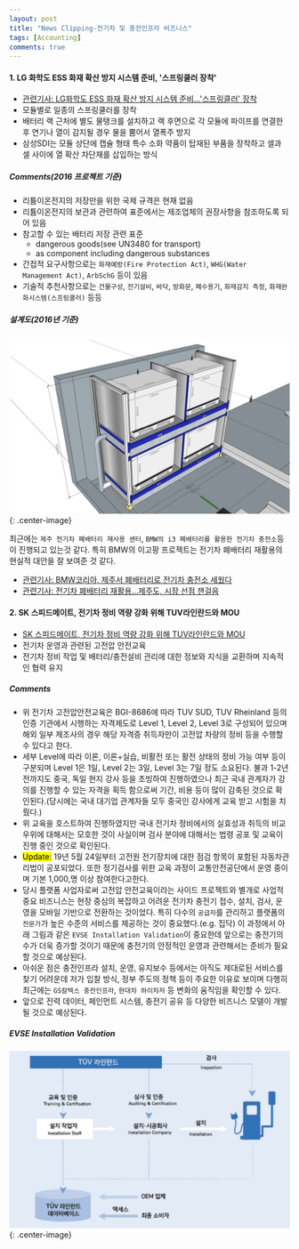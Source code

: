 ```yaml
---
layout: post
title: "News Clipping-전기차 및 충전인프라 비즈니스"
tags: [Accounting]
comments: true
---
```


#### 1. LG 화학도 ESS 화재 확산 방지 시스템 준비, '스프링쿨러 장착'
- [관련기사: LG화학도 ESS 화재 확산 방지 시스템 준비…'스프링클러' 장착](https://www.etnews.com/20191104000307?m=1)
- 모듈별로 일종의 스프링쿨러를 장착
- 배터리 랙 근처에 별도 물탱크를 설치하고 랙 후면으로 각 모듈에 파이프를 연결한 후 연기나 열이 감지될 경우 물을 뿜어서 열폭주 방지
- 삼성SDI는 모듈 상단에 캡슐 형태 특수 소화 약품이 탑재된 부품을 장착하고 셀과 셀 사이에 열 확산 차단재를 삽입하는 방식

##### Comments(2016 프로젝트 기준)
- 리튬이온전지의 저장만을 위한 국제 규격은 현재 없음
- 리튬이온전지의 보관과 관련하여 표준에서는 제조업체의 권장사항을 참조하도록 되어 있음
- 참고할 수 있는 배터리 저장 관련 표준
  - dangerous goods(see UN3480 for transport)
  - as component including dangerous substances
- 간접적 요구사항으로는 `화재예방(Fire Protection Act)`, `WHG(Water Management Act)`, `ArbSchG` 등이 있음
- 기술적 추천사항으로는 `건물구성`, `전기설비`, `바닥`, `방화문`, `폐수용기`, `화재감지 측정`, `화재완화시스템(스프링쿨러)` 등등


##### 설계도(2016년 기준)

![Image-2](../images/2019-12-14-1-daily-clipping-1.png){: .center-image}

최근에는 `제주 전기차 폐배터리 재사용 센터`, `BMW의 i3 폐배터리를 활용한 전기차 충전소`등이 진행되고 있는것 같다. 특히 BMW의 이고팡 프로젝트는 전기차 폐배터리 재활용의 현실적 대안을 잘 보여준 것 같다.
- [관련기사: BMW코리아, 제주서 폐배터리로 전기차 충전소 세웠다](http://it.chosun.com/site/data/html_dir/2019/08/12/2019081202263.html)
- [관련기사: 전기차 폐배터리 재활용…제주도, 시장 선점 잰걸음](https://www.msn.com/ko-kr/news/national/%EC%A0%84%EA%B8%B0%EC%B0%A8-%ED%8F%90%EB%B0%B0%ED%84%B0%EB%A6%AC-%EC%9E%AC%ED%99%9C%EC%9A%A9%E2%80%A6%EC%A0%9C%EC%A3%BC%EB%8F%84-%EC%8B%9C%EC%9E%A5-%EC%84%A0%EC%A0%90-%EC%9E%B0%EA%B1%B8%EC%9D%8C/ar-BBVc3gH)


#### 2. SK 스피드메이트, 전기차 정비 역량 강화 위해 TUV라인란드와 MOU
- [SK 스피드메이트, 전기차 정비 역량 강화 위해 TUV라인란드와 MOU](https://www.etnews.com/20191104000307?m=1)
- 전기차 운영과 관련된 고전압 안전교육
- 전기차 정비 작업 및 배터리/충전설비 관리에 대한 정보와 지식을 교환하며 지속적인 협력 유지


##### Comments
- 위 전기차 고전압안전교육은 BGI-8686에 따라 TUV SUD, TUV Rheinland 등의 인증 기관에서 시행하는 자격제도로 Level 1, Level 2, Level 3로 구성되어 있으며 해외 일부 제조사의 경우 해당 자격증 취득자만이 고전압 차량의 정비 등을 수행할 수 있다고 한다.
- 세부 Level에 따라 이론, 이론+실습, 비활전 또는 활전 상태의 정비 가능 여부 등이 구분되며 Level 1은 1일, Level 2는 3일, Level 3는 7일 정도 소요된다. 불과 1-2년 전까지도 중국, 독일 현지 강사 등을 초빙하여 진행하였으나 최근 국내 관계자가 강의를 진행할 수 있는 자격을 획득 함으로써 기간, 비용 등이 많이 감축된 것으로 확인된다.(당시에는 국내 대기업 관계자들 모두 중국인 강사에게 교육 받고 시험을 치뤘다.)
- 위 교육을 호스트하여 진행하였지만 국내 전기차 정비에서의 실효성과 취득의 비교우위에 대해서는 모호한 것이 사실이며 검사 분야에 대해서는 법령 공포 및 교육이 진행 중인 것으로 확인된다.
- <mark>Update:</mark> 19년 5월 24일부터 고전원 전기장치에 대한 점검 항목이 포함된 자동차관리법이 공포되었다. 또한 정기검사를 위한 교육 과정이 교통안전공단에서 운영 중이며 기본 1,000,명 이상 참여한다고한다. 
- 당시 플랫폼 사업자로써 고전압 안전교육이라는 사이드 프로젝트와 별개로 사업적 중요 비즈니스는 현장 중심의 복잡하고 어려운 전기차 충전기 접수, 설치, 검사, 운영을 모바일 기반으로 전환하는 것이었다. 특히 다수의 `공급자`를 관리하고 플랫폼의 `전문가`가 높은 수준의 서비스를 제공하는 것이 중요했다.(e.g. 집닥) 이 과정에서 아래 그림과 같은 `EVSE Installation Validation`이 중요한데 앞으로는 충전기의 수가 더욱 증가할 것이기 때문에 충전기의 안정적인 운영과 관련해서는 준비가 필요할 것으로 예상된다.
- 아쉬운 점은 충전인프라 설치, 운영, 유지보수 등에서는 아직도 제대로된 서비스를 찾기 어려운데 저가 입찰 방식, 정부 주도의 정책 등이 주요한 이유로 보이며 다행히 최근에는 `GS칼텍스 충전인프라`, `현대차 하이차저` 등 변화의 움직임을 확인할 수 있다.
- 앞으로 전력 데이터, 페인먼트 시스템, 충전기 공유 등 다양한 비즈니스 모델이 개발될 것으로 예상된다.

##### EVSE Installation Validation
![Image-2](../images/2019-12-14-1-daily-clipping-2.png){: .center-image}
